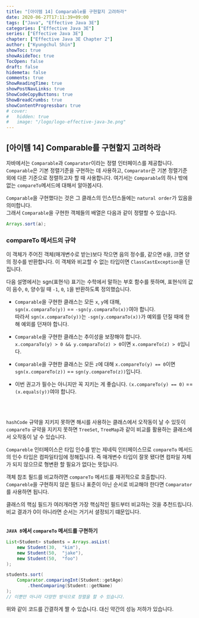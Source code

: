 ```yaml
---
title: "[아이템 14] Comparable를 구현할지 고려하라"
date: 2020-06-27T17:11:39+09:00
tags: ["Java", "Effective Java 3E"]
categories: ["Effective Java 3E"]
series: ["Effective Java 3E"]
chapter: ["Effective Java 3E Chapter 2"]
author: ["Kyungchul Shin"]
showToc: true
showAsideToc: true
TocOpen: false
draft: false
hidemeta: false
comments: true
ShowReadingTime: true
showPostNavLinks: true
ShowCodeCopyButtons: true
ShowBreadCrumbs: true
showContentProgressbar: true
# cover:
#   hidden: true
#   image: "/logo/logo-effective-java-3e.png"
---
```

## [아이템 14] Comparable를 구현할지 고려하라
자바에서는 `Comparable`과 `Comparator`이라는 정렬 인터페이스를 제공합니다. `Comparable`은 기본 정렬기준을 구현하는 데 사용하고, `Comparator`은 기본 정렬기준 외에 다른 기준으로 정렬하고자 할 때 사용합니다. 여기서는 `Comparable`의 하나 밖에 없는 `compareTo`메서드에 대해서 알아봅시다.
   
`Comparable`을 구현했다는 것은 그 클래스의 인스턴스들에는 `natural order`가 있음을 의미합니다.   
그래서 `Comparable`을 구현한 객체들의 배열은 다음과 같이 정렬할 수 있습니다.
```java
Arrays.sort(a);
```

### **compareTo 메서드의 규약**
이 객체가 주어진 객체(매개변수로 받는)보다 작으면 음의 정수를, 같으면 `0`을, 크면 양의 정수를 반환합니다. 이 객체와 비교할 수 없는 타입이면 `ClassCastException`을 던집니다.
   
다음 설명에서는 sgn(표현식) 표기는 수학에서 말하는 부호 함수를 뜻하며, 표현식의 값이 음수, `0`, 양수일 때 `-1`, `0`, `1`을 반환하도록 정의했습니다. 

- `Comparable`을 구현한 클래스는 모든 `x`, `y`에 대해,   
`sgn(x.comparaTo(y))` == `-sgn(y.comparaTo(x))`여야 합니다.   
따라서 `sgn(x.comparaTo(y))`는 `-sgn(y.comparaTo(x))`가 예외를 던질 때에 한해 예외를 던져야 합니다.

- `Comparable`을 구현한 클래스는 추이성을 보장해야 합니다.   
`x.comparaTo(y) > 0 && y.comparaTo(z) > 0`이면 `x.compareTo(z) > 0`입니다.

- `Comparable`을 구현한 클래스는 모든 `z`에 대해 `x.compareTo(y) == 0`이면 `sgn(x.compareTo(z))` == `sgn(y.compareTo(z))`입니다.

- 이번 권고가 필수는 아니지만 꼭 지키는 게 좋습니다. `(x.compareTo(y) == 0)` == `(x.equals(y))`여야 합니다.
<br>
<br>

`hashCode` 규약을 지키지 못하면 해시를 사용하는 클래스에서 오작동이 날 수 있듯이 `compareTo` 규약을 지키지 못하면 `TreeSet`, `TreeMap`과 같이 비교를 활용하는 클래스에서 오작동이 날 수 있습니다.
   
`Compareble` 인터페이스은 타입 인수를 받는 제네릭 인터페이스므로 `compareTo` 메서드의 인수 타입은 컴파일타임에 정해집니다. 즉 매개변수 타입이 잘못 됐다면 컴파일 자체가 되지 않으므로 형변환 할 필요가 없다는 뜻입니다.
   
객체 참조 필드를 비교하려면 `compareTo` 메서드를 재귀적으로 호출합니다. `Compareble`을 구현하지 않은 필드나 표준이 아닌 순서로 비교해야 한다면 `Comparator`를 사용하면 됩니다.
   
클래스의 핵심 필드가 여러개라면 가장 핵심적인 필드부터 비교하는 것을 추천드립니다. 비교 결과가 0이 아니라면 순서는 거기서 셜정되기 떄문입니다.
<br>
<br>

**`JAVA 8`에서 `compareTo` 메서드를 구현하기**
``` java
List<Student> students = Arrays.asList(
    new Student(30,  "kim"),
    new Student(50,  "jake"),
    new Student(50,  "foo")
);

students.sort(
    Comparator.comparingInt(Student::getAge)
        .thenComparing(Student::getName)
);
// 이뿐만 아니라 다양한 방식으로 정렬을 할 수 있습니다.
```
위와 같이 코드를 간결하게 짤 수 있습니다. 대신 약간의 성능 저하가 있습니다. 



